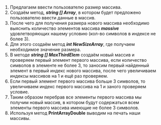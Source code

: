 1. Предлагаем ввести пользователю размер массива.
2. Создаём метод, ***string [] Array***, в котором будет предложено пользователю ввести данные в массив. 
3. После чего для получения размера нового массива необходимо выяснить количество элементов массива ***massive***
удовлетворяющих нашему условию (кол-во символов в индексе не более 3).
4. Для этого создаём метод ***int NewSizeArray***, где получаем необходимое значение размера.
5. В методе ***string [] MaxThirdElem*** создаём новый массив и проверяем первый элемент первого массива, если количество символов в элементе не более 3, то заносим первый найденный элемент в первый индекс нового массива, после чего увеличиваем индексы массивов 
на 1 и ещё раз проверяем.
6. Если первый элемент первого массива больше 3 символов, то увеличиваем индекс первого массива на 1 и заного проверяем условие.
7. Таким образом перебрав все элементы первого массива мы получим новый массив, в котором будут содержаться всем элементы первого массива имеющие не более 3 символов.
8. Используя метод **PrintArrayDouble** выводим на печать наши массивы.

